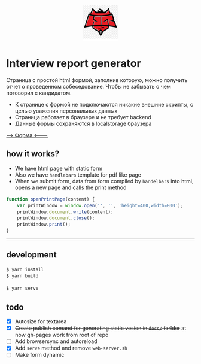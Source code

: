 <p align="center">
  <img width="96" height="96" src="https://github.com/Rpsl/interview-report-generator/blob/master/assets/favicon.ico/android-icon-192x192.png?raw=true">
</p>

# Interview report generator

Страница с простой html формой, заполнив которую, можно получить отчет о проведенном собеседование. Чтобы не забывать о чем поговорил с кандидатом.

  - К странице с формой не подключаются никакие внешние скрипты, с целью уважения персональных данных
  - Страница работает в браузере и не требует backend
  - Данные формы сохраняются в localstorage браузера

[--> Форма <---](https://rpsl.github.io/interview-report-generator/)

## how it works?

- We have html page with static form
- Also we have `handlebars` template for pdf like page
- When we submit form, data from form compiled by `handelbars` into html, opens a new page and calls the print method

```javascript
function openPrintPage(content) {
    var printWindow = window.open('', '', 'height=400,width=800');
    printWindow.document.write(content);
    printWindow.document.close();
    printWindow.print();
}
```

---

## development

```javascript
$ yarn install
$ yarn build

$ yarn serve
```

## todo

- [x] Autosize for textarea
- [x] ~~Create publish comand for generating static vesion in `docs/` forlder~~ at now gh-pages work from root of repo
- [ ] Add browsersync and autoreload
- [x] Add `serve` method and remove `web-server.sh`
- [ ] Make form dynamic